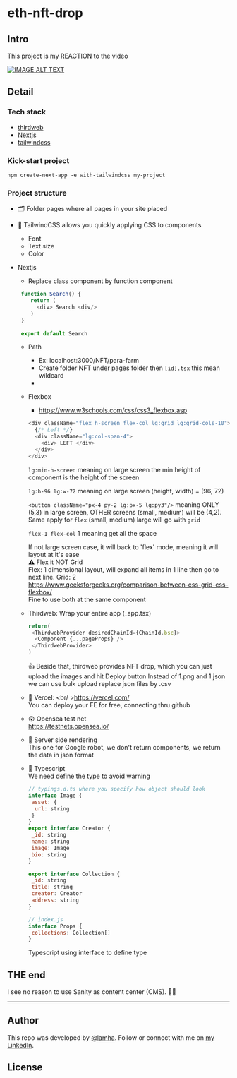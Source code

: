 # eth-nft-drop

## Intro 
This project is my REACTION to the video 

<div>
  <a href="https://www.youtube.com/watch?v=_siRFuLEgGQ"><img src="https://img.youtube.com/vi/_siRFuLEgGQ/0.jpg" alt="IMAGE ALT TEXT"></a>
</div>

## Detail 
### Tech stack 
- <a href="https://thirdweb.com/"> thirdweb </a>
- <a href="https://nextjs.org/"> Nextjs </a>
- <a href="https://tailwindcss.com/"> tailwindcss </a>

### Kick-start project
```
npm create-next-app -e with-tailwindcss my-project
```
### Project structure
- 🗂 Folder pages where all pages in your site placed
- 🌈 TailwindCSS allows you quickly applying CSS to components
  - Font
  - Text size
  - Color
- Nextjs 
  - Replace class component by function component
  
  ```js
   function Search() {
      return (
        <div> Search <div/>
      )
   }
   
   export default Search
  ```
  - Path 
    - Ex: localhost:3000/NFT/para-farm
    - Create folder NFT under pages folder then ```[id].tsx``` this mean wildcard
    - 
  - Flexbox
    - https://www.w3schools.com/css/css3_flexbox.asp
    ``` js
    <div className="flex h-screen flex-col lg:grid lg:grid-cols-10">
      {/* Left */}
      <div className="lg:col-span-4">
        <div> LEFT </div>
      </div>
    </div>
    ```
    
    ```lg:min-h-screen``` meaning on large screen the min height of component is the height of the screen
    
    ```lg:h-96 lg:w-72``` meaning on large screen (height, width) = (96, 72)
    
    ``` <button className="px-4 py-2 lg:px-5 lg:py3"/> ``` meaning ONLY (5,3) in large screen, OTHER screens (small, medium) will be (4,2). 
    Same apply for ```flex``` (small, medium) large will go with ```grid```
    
    ```flex-1 flex-col``` 1 meaning get all the space
    
    If not large screen case, it will back to 'flex' mode, meaning it will layout at it's ease
    <br/> ⚠️ Flex it NOT Grid
    <br/>Flex: 1 dimensional layout, will expand all items in 1 line then go to next line. Grid: 2
    <br/>  https://www.geeksforgeeks.org/comparison-between-css-grid-css-flexbox/
    <br /> Fine to use both at the same component
    
  - Thirdweb: Wrap your entire app (_app.tsx)
    ```js
    return(
     <ThirdwebProvider desiredChainId={ChainId.bsc}>
      <Component {...pageProps} />
     </ThirdwebProvider>
    )
    ``` 
    
    👍 Beside that, thirdweb provides NFT drop, which you can just upload the images and hit Deploy button
    Instead of 1.png and 1.json we can use bulk upload replace json files by .csv
    
  - 🖖 Vercel: 
    <br/ >https://vercel.com/
    <br/> You can deploy your FE for free, connecting thru github
  - 😲 Opensea test net 
   <br/> https://testnets.opensea.io/
  - 🔴 Server side rendering 
    <br/> This one for Google robot, we don't return components, we return the data in json format

  - 🔴 Typescript
    <br/> We need define the type to avoid warning
    ```js
    // typings.d.ts where you specify how object should look
    interface Image {
     asset: {
      url: string
     }
    }
    export interface Creator {
     _id: string
     name: string
     image: Image
     bio: string
    }
    
    export interface Collection {
     _id: string
     title: string
     creator: Creator
     address: string
    }
    
    // index.js 
    interface Props {
     collections: Collection[]
    }
    ```
    Typescript using interface to define type

## THE end 
I see no reason to use Sanity as content center (CMS). 🤷‍♂️

---
## Author

This repo was developed by [@lamha](https://github.com/HaLamUs). 
Follow or connect with me on [my LinkedIn](https://www.linkedin.com/in/lamhacs). 

## License
